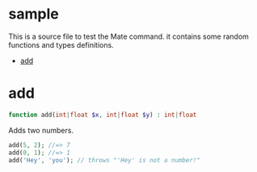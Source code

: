 # sample

This is a source file to test the Mate command.
it contains some random functions and types definitions.

- [add](#add)


# add
```php
function add(int|float $x, int|float $y) : int|float
```
Adds two numbers.
```php
add(5, 2); //=> 7
add(0, 1); //=> 1
add('Hey', 'you'); // throws "'Hey' is not a number!"
```
